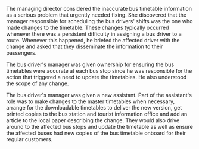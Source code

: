 <!-- SPDX-License-Identifier: CC-BY-4.0 -->
<!-- Copyright Contributors to the ODPi Egeria project 2020. -->

The managing director considered the inaccurate bus timetable information as a serious problem that urgently needed fixing.  She discovered that the manager responsible for scheduling the bus drivers' shifts was the one who made changes to the timetable.  These changes typically occurred whenever there was a persistent difficulty in assigning a bus driver to a route.  Whenever this happened, he briefed the affected driver with the change and asked that they disseminate the information to their passengers.

The bus driver's manager was given ownership for ensuring the bus timetables were accurate at each bus stop since he was responsible for the action that triggered a need to update the timetables.  He also understood the scope of any change.

The bus driver's manager was given a new assistant.  Part of the assistant's role was to make changes to the master timetables when necessary, arrange for the downloadable timetables to deliver the new version, get printed copies to the bus station and tourist information office and add an article to the local paper describing the change.  They would also drive around to the affected bus stops and update the timetable as well as ensure the affected buses had new copies of the bus timetable onboard for their regular customers.

